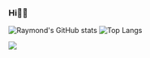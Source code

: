 ### Hi🙋‍♂️

![Raymond's GitHub stats](https://github-readme-stats.vercel.app/api?username=RaymondMeng&count_private=true&show_icons=true&theme=tokyonight)
![Top Langs](https://github-readme-stats.vercel.app/api/top-langs/?username=RaymondMeng&layout=compact&hide=Assembly,V,GLSL,HTML,VHDL,SystemVerilog,Tcl,JavaScript,Stata)

![](https://komarev.com/ghpvc/?username=RaymondMeng)  
